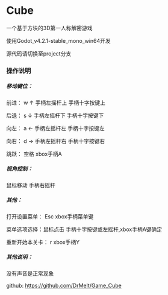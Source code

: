 # Cube

一个基于方块的3D第一人称解密游戏

使用Godot_v4.2.1-stable_mono_win64开发

源代码请切换至project分支



### 操作说明
##### 移动键位：

前进： w ↑ 手柄左摇杆上 手柄十字按键上

后退： s ↓ 手柄左摇杆下 手柄十字按键下

向左： a ← 手柄左摇杆左 手柄十字按键左

向右： d → 手柄左摇杆右 手柄十字按键右

跳跃： 空格 xbox手柄A

##### 视角控制：

鼠标移动 手柄右摇杆

##### 其他：

打开设置菜单： Esc xbox手柄菜单键

菜单选项选择：鼠标点击 手柄十字按键或左摇杆,xbox手柄A键确定

重新开始本关卡： r xbox手柄Y

##### 其他说明：

没有声音是正常现象

github: https://github.com/DrMelt/Game_Cube
